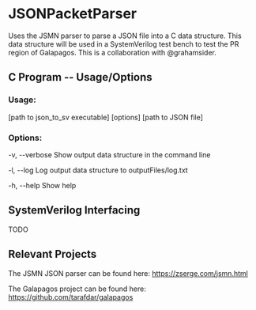 # JSONPacketParser

Uses the JSMN parser to parse a JSON file into a C data structure. This data structure will be used in a SystemVerilog test bench to test the PR region of Galapagos. This is a collaboration with @grahamsider.

## C Program -- Usage/Options

### Usage:

[path to json_to_sv executable] [options] [path to JSON file]

### Options:

-v, --verbose        Show output data structure in the command line

-l, --log            Log output data structure to outputFiles/log.txt

-h, --help           Show help

## SystemVerilog Interfacing

TODO

## Relevant Projects

The JSMN JSON parser can be found here: https://zserge.com/jsmn.html

The Galapagos project can be found here: https://github.com/tarafdar/galapagos